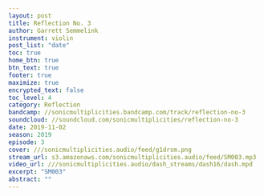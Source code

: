 ```yaml
---
layout: post
title: Reflection No. 3
author: Garrett Semmelink
instrument: violin
post_list: "date"
toc: true
home_btn: true
btn_text: true
footer: true
maximize: true
encrypted_text: false
toc_level: 4
category: Reflection
bandcamp: //sonicmultiplicities.bandcamp.com/track/reflection-no-3
soundcloud: //soundcloud.com/sonicmultiplicities/reflection-no-3
date: 2019-11-02
season: 2019
episode: 3
cover: ///sonicmultiplicities.audio/feed/g1drsm.png
stream_url: s3.amazonaws.com/sonicmultiplicities.audio/feed/SM003.mp3
video_url: ///sonicmultiplicities.audio/dash_streams/dash16/dash.mpd
excerpt: "SM003"
abstract: ""
---
```

